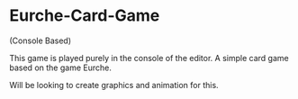 # Eurche-Card-Game
(Console Based)

This game is played purely in the console of the editor.
A simple card game based on the game Eurche.

Will be looking to create graphics and animation for this.
